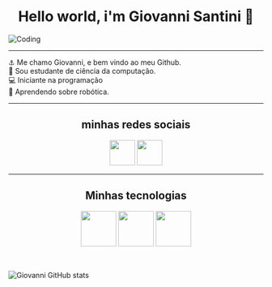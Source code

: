 

<center><h1> Hello world, i'm Giovanni Santini 👋</h1> </center>

![Coding](https://i.pinimg.com/564x/da/8d/28/da8d287d2cf4941ed9f77b4c9e60225f.jpg)
<hr>

⚓ Me chamo Giovanni, e bem vindo ao meu Github.<br>
💬 Sou estudante de ciência da computação.<br>
💻 Iniciante na programação<br>
🤖 Aprendendo sobre robótica.

-----------

<center>
<h2> minhas redes sociais</h2>

<a href="https://www.linkedin.com/in/giovanni-santini-b25371164/"><img src="https://cdn.jsdelivr.net/gh/devicons/devicon@latest/icons/linkedin/linkedin-original.svg" heigh="50px" width="50px"/></a>
<a href="https://www.instagram.com/giodev.exe?igsh=cmhvb3hobWp1cnJ3"><img src="https://d3sxshmncs10te.cloudfront.net/icon/free/svg/1583142.svg?token=eyJhbGciOiJoczI1NiIsImtpZCI6ImRlZmF1bHQifQ__.eyJpc3MiOiJkM3N4c2htbmNzMTB0ZS5jbG91ZGZyb250Lm5ldCIsImV4cCI6MTcxMTA0NjU4NCwicSI6bnVsbCwiaWF0IjoxNzEwNzg3Mzg0fQ__.fb487d9cf97c18dad16dbdda4888447afbdf5eb03c90f593ca61b5ec20dd0065" heigh="50px" width="50px"/></a>
</center>
<hr>


<center><h2>Minhas tecnologias</h2></center>

<p align="center">
<img src="https://cdn.jsdelivr.net/gh/devicons/devicon@latest/icons/html5/html5-plain-wordmark.svg" heigh="70px" width="70px"/>
<img src="https://cdn.jsdelivr.net/gh/devicons/devicon@latest/icons/css3/css3-plain-wordmark.svg" heigh="70px" width="70px"/>
<img src="https://cdn.jsdelivr.net/gh/devicons/devicon@latest/icons/javascript/javascript-plain.svg" heigh="70px" width="70px"/>


</p>
<br>

![Giovanni GitHub stats](https://github-readme-stats.vercel.app/api?username=giovanni&show_icons=true&theme=dracula)


<!--
**giosantini/giosantini** is a ✨ _special_ ✨ repository because its `README.md` (this file) appears on your GitHub profile.

Here are some ideas to get you started:

- 🔭 I’m currently working on ...
- 🌱 I’m currently learning ...
- 👯 I’m looking to collaborate on ...
- 🤔 I’m looking for help with ...
- 💬 Ask me about ...
- 📫 How to reach me: ...
- 😄 Pronouns: ...
- ⚡ Fun fact: ...
-->
